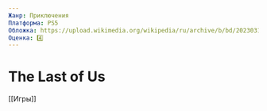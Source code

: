 ```yaml
---
Жанр: Приключения
Платформа: PS5
Обложка: https://upload.wikimedia.org/wikipedia/ru/archive/b/bd/20230316194551%21The_Last_of_Us_Cover.jpg
Оценка: 4️⃣
---
```


# The Last of Us

[[Игры]]
